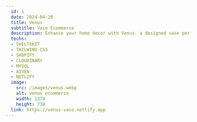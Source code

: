 ```yaml
---
  id: 1
  date: 2024-04-20
  title: Venus
  subtitle: Vase Ecommerce
  description: Enhance your home decor with Venus- a designed vase perfect for displaying your beloved flowers. It is made with Shopify- NextJS- and SvelteKit to ensure a smooth and enjoyable shopping experience.
  techs: 
  - SVELTEKIT
  - TAILWIND CSS
  - SHOPIFY
  - CLOUDINARY
  - MYSQL
  - AIVEN
  - NETLIFY
  image:
    src: /images/venus.webp
    alt: venus ecommerce
    width: 1374
    height: 738
  link: https://venus-vase.netlify.app
---
```

